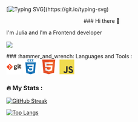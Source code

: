 
[![Typing SVG](https://readme-typing-svg.herokuapp.com?size=24&width=600&lines=Welcome+To+Ibralenko's+Github+Profile..)](https://git.io/typing-svg)

 <p align="center">
 ### Hi there 👋

I'm Julia and I'm a Frontend developer

<div id="header" align="start">
  <img align="center" src="https://media3.giphy.com/media/L1R1tvI9svkIWwpVYr/giphy.gif?cid=ecf05e47q9kzwxbf0uk1vgevo6rq8oe9f14dftn1whw9df12&ep=v1_gifs_search&rid=giphy.gif&ct=g" width="300"/>
</div>
</p>
### :hammer_and_wrench: Languages and Tools :

 <div>
  <img src="https://github.com/devicons/devicon/blob/master/icons/git/git-original-wordmark.svg" title="Git" **alt="Git" width="40" height="40"/>
  <img src="https://github.com/devicons/devicon/blob/master/icons/css3/css3-plain-wordmark.svg"  title="CSS3" alt="CSS" width="40" height="40"/>&nbsp;
  <img src="https://github.com/devicons/devicon/blob/master/icons/html5/html5-original.svg" title="HTML5" alt="HTML" width="40" height="40"/>&nbsp;
  <img src="https://github.com/devicons/devicon/blob/master/icons/javascript/javascript-original.svg" title="JavaScript" alt="JavaScript" width="40" height="40"/>&nbsp;
 

</div>


### :fire: My Stats :
[![GitHub Streak](http://github-readme-streak-stats.herokuapp.com?user=Ibralenko&theme=dark&background=000000)](https://git.io/streak-stats)

[![Top Langs](https://github-readme-stats.vercel.app/api/top-langs/?username=Ibralenko&layout=compact&theme=vision-friendly-dark)](https://github.com/anuraghazra/github-readme-stats)


<!--
**Ibralenko/Ibralenko** is a ✨ _special_ ✨ repository because its `README.md` (this file) appears on your GitHub profile.

Here are some ideas to get you started:

- 🔭 I’m currently working on ...
- 🌱 I’m currently learning ...
- 👯 I’m looking to collaborate on ...
- 🤔 I’m looking for help with ...
- 💬 Ask me about ...
- 📫 How to reach me: ...
- 😄 Pronouns: ...
- ⚡ Fun fact: ...
-->
